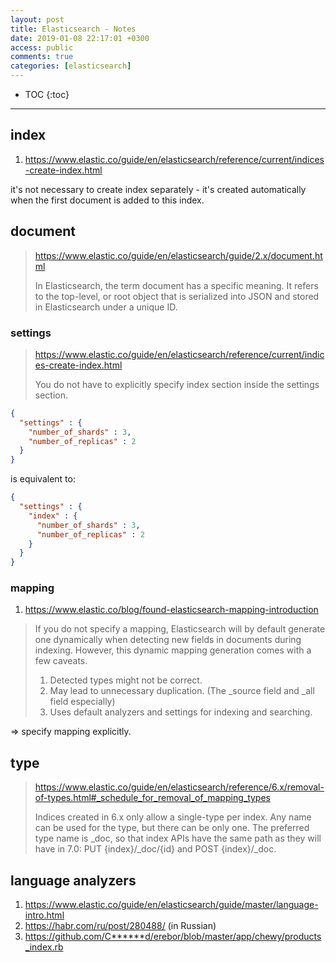 ```yaml
---
layout: post
title: Elasticsearch - Notes
date: 2019-01-08 22:17:01 +0300
access: public
comments: true
categories: [elasticsearch]
---
```


<!-- more -->

* TOC
{:toc}
<hr>

index
-----

1. <https://www.elastic.co/guide/en/elasticsearch/reference/current/indices-create-index.html>

it's not necessary to create index separately - it's created automatically
when the first document is added to this index.

document
--------

> <https://www.elastic.co/guide/en/elasticsearch/guide/2.x/document.html>
>
> In Elasticsearch, the term document has a specific meaning. It refers to
> the top-level, or root object that is serialized into JSON and stored in
> Elasticsearch under a unique ID.

### settings

> <https://www.elastic.co/guide/en/elasticsearch/reference/current/indices-create-index.html>
>
> You do not have to explicitly specify index section inside the settings section.

```json
{
  "settings" : {
    "number_of_shards" : 3,
    "number_of_replicas" : 2
  }
}
```

is equivalent to:

```json
{
  "settings" : {
    "index" : {
      "number_of_shards" : 3,
      "number_of_replicas" : 2
    }
  }
}
```

### mapping

1. <https://www.elastic.co/blog/found-elasticsearch-mapping-introduction>

> If you do not specify a mapping, Elasticsearch will by default generate one
> dynamically when detecting new fields in documents during indexing. However,
> this dynamic mapping generation comes with a few caveats.
>
> 1. Detected types might not be correct.
> 2. May lead to unnecessary duplication. (The _source field and _all field especially)
> 3. Uses default analyzers and settings for indexing and searching.

=> specify mapping explicitly.

type
----

> <https://www.elastic.co/guide/en/elasticsearch/reference/6.x/removal-of-types.html#_schedule_for_removal_of_mapping_types>
>
> Indices created in 6.x only allow a single-type per index. Any name can
> be used for the type, but there can be only one. The preferred type name
> is _doc, so that index APIs have the same path as they will have in 7.0:
> PUT {index}/_doc/{id} and POST {index}/_doc.

language analyzers
------------------

1. <https://www.elastic.co/guide/en/elasticsearch/guide/master/language-intro.html>
2. <https://habr.com/ru/post/280488/> (in Russian)
3. <https://github.com/C******d/erebor/blob/master/app/chewy/products_index.rb>
